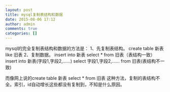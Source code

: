 ```yaml
---
layout: post
title: mysql复制表结构和数据
date: 2015-08-06 17:12
author: admin
comments: true
categories: []
---
```

mysql的完全复制表结构和数据的方法是：
1、先复制表结构。
create table 新表 like 旧表
2、复制数据。
insert into 新表 select * from 旧表（表结构一致）
insert into 新表(字段1,字段2,……) select 字段1,字段2,…… from 旧表(表结构不一致)

而像网上说的create table 新表 select * from 旧表 这种方法，复制的表结构不全。索引，id自动增长这些都没有复制到，不知是什么原因。
